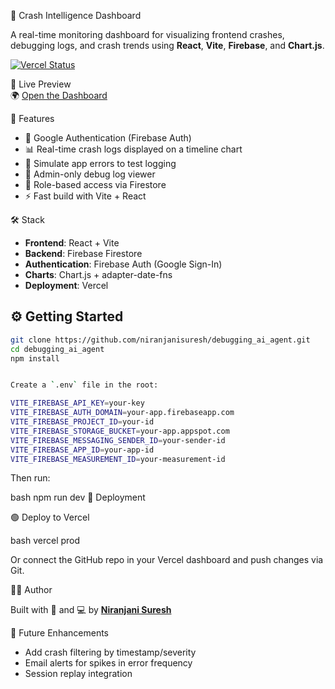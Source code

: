  🚧 Crash Intelligence Dashboard

A real-time monitoring dashboard for visualizing frontend crashes, debugging logs, and crash trends using **React**, **Vite**, **Firebase**, and **Chart.js**.

[![Vercel Status](https://vercel.com/api/ping/debugging-ai-agent-79z4)](https://debugging-ai-agent-79z4-qtnctyqi7-niranjani-ss-projects.vercel.app)

 🔗 Live Preview  
🌍 [Open the Dashboard](https://debugging-ai-agent-79z4-qtnctyqi7-niranjani-ss-projects.vercel.app)



 🧠 Features

- 🔐 Google Authentication (Firebase Auth)
- 📊 Real-time crash logs displayed on a timeline chart
- 🧪 Simulate app errors to test logging
- 🧾 Admin-only debug log viewer
- 🎯 Role-based access via Firestore
- ⚡ Fast build with Vite + React

 🛠️ Stack

- **Frontend**: React + Vite
- **Backend**: Firebase Firestore
- **Authentication**: Firebase Auth (Google Sign-In)
- **Charts**: Chart.js + adapter-date-fns
- **Deployment**: Vercel



## ⚙️ Getting Started

```bash
git clone https://github.com/niranjanisuresh/debugging_ai_agent.git
cd debugging_ai_agent
npm install


Create a `.env` file in the root:

VITE_FIREBASE_API_KEY=your-key
VITE_FIREBASE_AUTH_DOMAIN=your-app.firebaseapp.com
VITE_FIREBASE_PROJECT_ID=your-id
VITE_FIREBASE_STORAGE_BUCKET=your-app.appspot.com
VITE_FIREBASE_MESSAGING_SENDER_ID=your-sender-id
VITE_FIREBASE_APP_ID=your-app-id
VITE_FIREBASE_MEASUREMENT_ID=your-measurement-id
```

Then run:

bash
npm run dev
🚀 Deployment

🟢 Deploy to Vercel

bash
vercel prod


Or connect the GitHub repo in your Vercel dashboard and push changes via Git.



🧑‍💻 Author

Built with 🧠 and 💻 by **[Niranjani Suresh](https://github.com/niranjanisuresh)**

 🌱 Future Enhancements

- Add crash filtering by timestamp/severity  
- Email alerts for spikes in error frequency  
- Session replay integration
